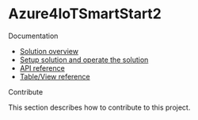 # Azure4IoTSmartStart2

Documentation

- [Solution overview](IoTSmartStart2Root/docs/TsSmartSqlStore2.md)
- [Setup solution and operate the solution](IoTSmartStart2Root/docs/TsSmartSqlStore2_10_SetupSolution.md)
- [API reference](IoTSmartStart2Root/docs/TsSmartSqlStore2_90_API.md)
- [Table/View reference](IoTSmartStart2Root/docs/TsSmartSqlStore2_95_Table.md)

Contribute

This section describes how to contribute to this project.



